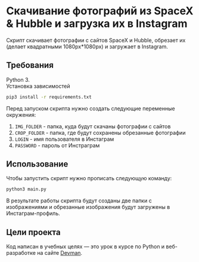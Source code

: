 
# Скачивание фотографий из SpaceX & Hubble и загрузка их в Instagram

Скрипт скачивает фотографии с сайтов SpaceX и Hubble, обрезает их (делает квадратными 1080px*1080px) и загружает в Instagram.

## Требования
Python 3. <br>
Установка зависимостей
```bash
pip3 install -r requirements.txt
```
Перед запуском скрипта нужно создать следующие переменные окружения:
1. `IMG_FOLDER` - папка, куда будут скачаны фотографии с сайтов
2. `CROP_FOLDER` - папка, где будут сохранены обрезанные фотографии
3. `LOGIN` - имя пользователя в Инстаграм
4. `PASSWORD` - пароль от Инстраграм

## Использование
Чтобы запустить скрипт нужно прописать следующую команду:<br>
```bash
python3 main.py
```

В результате работы скрипта будут созданы две папки с изображениями и обрезанные изображения будут загружены в Инстаграм-профиль.

## Цели проекта

Код написан в учебных целях — это урок в курсе по Python и веб-разработке на сайте [Devman](https://dvmn.org).
